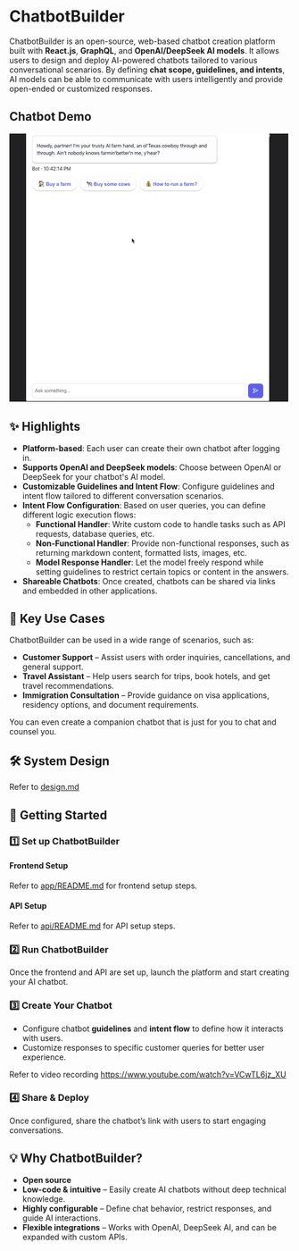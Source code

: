 # ChatbotBuilder

ChatbotBuilder is an open-source, web-based chatbot creation platform built with **React.js**, **GraphQL**, and **OpenAI/DeepSeek AI models**. It allows users to design and deploy AI-powered chatbots tailored to various conversational scenarios. By defining **chat scope, guidelines, and intents**, AI models can be able to communicate with users intelligently and provide open-ended or customized responses.

## Chatbot Demo
![Chatbot Demo](/doc/images/chatbot-demo.gif)

## ✨ Highlights

- **Platform-based**: Each user can create their own chatbot after logging in.
- **Supports OpenAI and DeepSeek models**: Choose between OpenAI or DeepSeek for your chatbot's AI model.
- **Customizable Guidelines and Intent Flow**: Configure guidelines and intent flow tailored to different conversation scenarios.
- **Intent Flow Configuration**: Based on user queries, you can define different logic execution flows:
  - **Functional Handler**: Write custom code to handle tasks such as API requests, database queries, etc.
  - **Non-Functional Handler**: Provide non-functional responses, such as returning markdown content, formatted lists, images, etc.
  - **Model Response Handler**: Let the model freely respond while setting guidelines to restrict certain topics or content in the answers.
- **Shareable Chatbots**: Once created, chatbots can be shared via links and embedded in other applications.

## 🌟 Key Use Cases

ChatbotBuilder can be used in a wide range of scenarios, such as:

- **Customer Support** – Assist users with order inquiries, cancellations, and general support.
- **Travel Assistant** – Help users search for trips, book hotels, and get travel recommendations.
- **Immigration Consultation** – Provide guidance on visa applications, residency options, and document requirements.

You can even create a companion chatbot that is just for you to chat and counsel you.

## 🛠️ System Design

Refer to [design.md](design.md)

## 🚀 Getting Started

### 1️⃣ Set up ChatbotBuilder

#### **Frontend Setup**  
Refer to [app/README.md](app/README.md) for frontend setup steps.

#### **API Setup**  
Refer to [api/README.md](api/README.md) for API setup steps.

### 2️⃣ Run ChatbotBuilder

Once the frontend and API are set up, launch the platform and start creating your AI chatbot.

### 3️⃣ Create Your Chatbot

- Configure chatbot **guidelines** and **intent flow** to define how it interacts with users.
- Customize responses to specific customer queries for better user experience.

Refer to video recording https://www.youtube.com/watch?v=VCwTL6jz_XU

### 4️⃣ Share & Deploy

Once configured, share the chatbot’s link with users to start engaging conversations.

## 💡 Why ChatbotBuilder?

- **Open source**
- **Low-code & intuitive** – Easily create AI chatbots without deep technical knowledge.
- **Highly configurable** – Define chat behavior, restrict responses, and guide AI interactions.
- **Flexible integrations** – Works with OpenAI, DeepSeek AI, and can be expanded with custom APIs.
